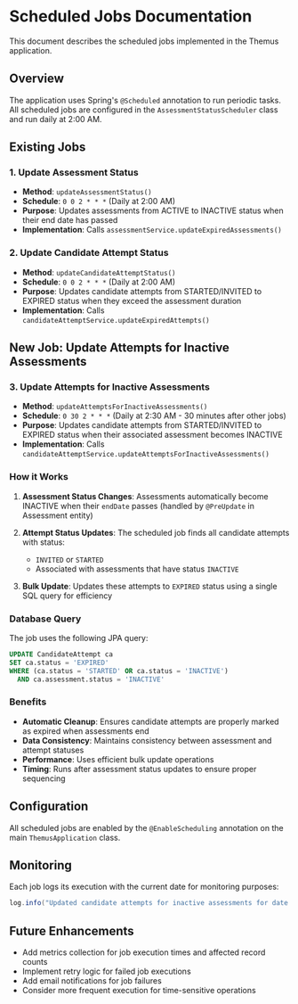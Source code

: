 # Scheduled Jobs Documentation

This document describes the scheduled jobs implemented in the Themus application.

## Overview

The application uses Spring's `@Scheduled` annotation to run periodic tasks. All scheduled jobs are configured in the `AssessmentStatusScheduler` class and run daily at 2:00 AM.

## Existing Jobs

### 1. Update Assessment Status
- **Method**: `updateAssessmentStatus()`
- **Schedule**: `0 0 2 * * *` (Daily at 2:00 AM)
- **Purpose**: Updates assessments from ACTIVE to INACTIVE status when their end date has passed
- **Implementation**: Calls `assessmentService.updateExpiredAssessments()`

### 2. Update Candidate Attempt Status
- **Method**: `updateCandidateAttemptStatus()`
- **Schedule**: `0 0 2 * * *` (Daily at 2:00 AM)
- **Purpose**: Updates candidate attempts from STARTED/INVITED to EXPIRED status when they exceed the assessment duration
- **Implementation**: Calls `candidateAttemptService.updateExpiredAttempts()`

## New Job: Update Attempts for Inactive Assessments

### 3. Update Attempts for Inactive Assessments
- **Method**: `updateAttemptsForInactiveAssessments()`
- **Schedule**: `0 30 2 * * *` (Daily at 2:30 AM - 30 minutes after other jobs)
- **Purpose**: Updates candidate attempts from STARTED/INVITED to EXPIRED status when their associated assessment becomes INACTIVE
- **Implementation**: Calls `candidateAttemptService.updateAttemptsForInactiveAssessments()`

### How it Works

1. **Assessment Status Changes**: Assessments automatically become INACTIVE when their `endDate` passes (handled by `@PreUpdate` in Assessment entity)

2. **Attempt Status Updates**: The scheduled job finds all candidate attempts with status:
   - `INVITED` or `STARTED`
   - Associated with assessments that have status `INACTIVE`
   
3. **Bulk Update**: Updates these attempts to `EXPIRED` status using a single SQL query for efficiency

### Database Query

The job uses the following JPA query:
```sql
UPDATE CandidateAttempt ca 
SET ca.status = 'EXPIRED' 
WHERE (ca.status = 'STARTED' OR ca.status = 'INACTIVE') 
  AND ca.assessment.status = 'INACTIVE'
```

### Benefits

- **Automatic Cleanup**: Ensures candidate attempts are properly marked as expired when assessments end
- **Data Consistency**: Maintains consistency between assessment and attempt statuses
- **Performance**: Uses efficient bulk update operations
- **Timing**: Runs after assessment status updates to ensure proper sequencing

## Configuration

All scheduled jobs are enabled by the `@EnableScheduling` annotation on the main `ThemusApplication` class.

## Monitoring

Each job logs its execution with the current date for monitoring purposes:
```java
log.info("Updated candidate attempts for inactive assessments for date: {}", LocalDate.now());
```

## Future Enhancements

- Add metrics collection for job execution times and affected record counts
- Implement retry logic for failed job executions
- Add email notifications for job failures
- Consider more frequent execution for time-sensitive operations
